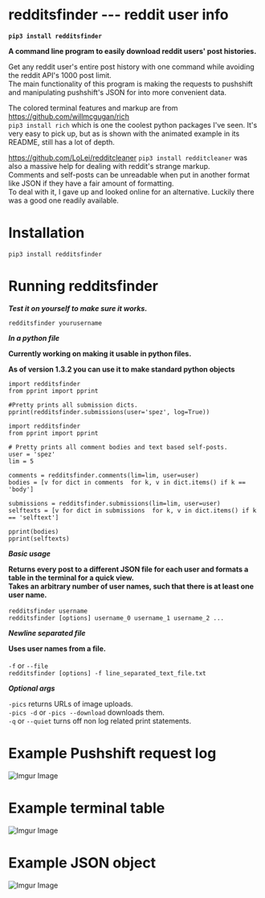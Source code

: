 # redditsfinder --- reddit user info
**`pip3 install redditsfinder`**

**A command line program to easily download reddit users' post histories.**

Get any reddit user's entire post history with one command while avoiding the reddit API's 1000 post limit. \
The main functionality of this program is making the requests to pushshift and manipulating pushshift's JSON for into more convenient data.

The colored terminal features and markup are from https://github.com/willmcgugan/rich \
`pip3 install rich` which is one the coolest python packages I've seen. It's very easy to pick up, but as is shown with the animated example in its README, still has a lot of depth.  

https://github.com/LoLei/redditcleaner `pip3 install redditcleaner` was also a massive help for dealing with reddit's strange markup. \
Comments and self-posts can be unreadable when put in another format like JSON if they have a fair amount of formatting. \
To deal with it, I gave up and looked online for an alternative. Luckily there was a good one readily available.

# Installation
`pip3 install redditsfinder`

# Running redditsfinder

***Test it on yourself to make sure it works.***

`redditsfinder yourusername`

***In a python file***

**Currently working on making it usable in python files.**

**As of version 1.3.2 you can use it to make standard python objects**

```python3
import redditsfinder
from pprint import pprint

#Pretty prints all submission dicts.
pprint(redditsfinder.submissions(user='spez', log=True))

```


```python3
import redditsfinder
from pprint import pprint

# Pretty prints all comment bodies and text based self-posts.
user = 'spez'
lim = 5

comments = redditsfinder.comments(lim=lim, user=user)
bodies = [v for dict in comments  for k, v in dict.items() if k == 'body']

submissions = redditsfinder.submissions(lim=lim, user=user)
selftexts = [v for dict in submissions  for k, v in dict.items() if k == 'selftext']

pprint(bodies)
pprint(selftexts)

```

***Basic usage***

**Returns every post to a different JSON file for each user and formats a table in the terminal for a quick view.\
Takes an arbitrary number of user names, such that there is at least one user name.**\
\
`redditsfinder username`\
`redditsfinder [options] username_0 username_1 username_2 ...`

***Newline separated file***

**Uses user names from a file.**\
\
`-f` or `--file`\
`redditsfinder [options] -f line_separated_text_file.txt`




***Optional args***

`-pics` returns URLs of image uploads.\
`-pics -d` or `-pics --download` downloads them.\
`-q` or `--quiet` turns off non log related print statements.

# Example Pushshift request log
![Imgur Image](https://imgur.com/VJDzFAh.png)

# Example terminal table
![Imgur Image](https://imgur.com/ZncrWFX.png)

# Example JSON object
![Imgur Image](https://imgur.com/SfoDXHQ.png)
